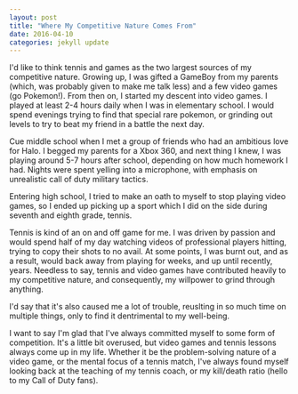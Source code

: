 ```yaml
---
layout: post
title: "Where My Competitive Nature Comes From"
date: 2016-04-10
categories: jekyll update
---
```


I'd like to think tennis and games as the two largest sources of my competitive nature. Growing up, I was gifted a GameBoy from my parents (which, was probably given to make me talk less) and a few video games (go Pokemon!). From then on, I started my descent into video games. I played at least 2-4 hours daily when I was in elementary school. I would spend evenings trying to find that special rare pokemon, or grinding out levels to try to beat my friend in a battle the next day.

Cue middle school when I met a group of friends who had an ambitious love for Halo. I begged my parents for a Xbox 360, and next thing I knew, I was playing around 5-7 hours after school, depending on how much homework I had. Nights were spent yelling into a microphone, with emphasis on unrealistic call of duty military tactics.

Entering high school, I tried to make an oath to myself to stop playing video games, so I ended up picking up a sport which I did on the side during seventh and eighth grade, tennis. 

Tennis is kind of an on and off game for me. I was driven by passion and would spend half of my day watching videos of professional players hitting, trying to copy their shots to no avail. At some points, I was burnt out, and as a result, would back away from playing for weeks, and up until recently, years. Needless to say, tennis and video games have contributed heavily to my competitive nature, and consequently, my willpower to grind through anything.

I'd say that it's also caused me a lot of trouble, reuslting in so much time on multiple things, only to find it dentrimental to my well-being. 

I want to say I'm glad that I've always committed myself to some form of competition. It's a little bit overused, but video games and tennis lessons always come up in my life. Whether it be the problem-solving nature of a video game, or the mental focus of a tennis match, I've always found myself looking back at the teaching of my tennis coach, or my kill/death ratio (hello to my Call of Duty fans). 


